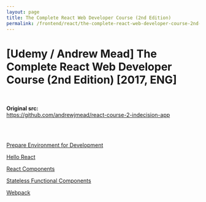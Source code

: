 ```yaml
---
layout: page
title: The Complete React Web Developer Course (2nd Edition)
permalink: /frontend/react/the-complete-react-web-developer-course-2nd-edition/
---
```


# [Udemy / Andrew Mead] The Complete React Web Developer Course (2nd Edition) [2017, ENG]

<br/>

**Original src:**  
https://github.com/andrewjmead/react-course-2-indecision-app


<!-- **My src:** -->

<!-- <br/>
<br/>

**Chrome extension:** React Developer Tools


localStorage.setItem('name', 'Andrew');
localStorage.getItem('name');
localStorage.removeItem('name');
localStorage.clear();

const json = JSON.stringify({ age: 26});
JSON.parse(json);
JSON.parse(json).age; -->




<br/>
<br/>

[Prepare Environment for Development](/frontend/react/the-complete-react-web-developer-course-2nd-edition/prepare-environment/)

[Hello React](/frontend/react/the-complete-react-web-developer-course-2nd-edition/hello-react/)

[React Components](/frontend/react/the-complete-react-web-developer-course-2nd-edition/react-components/)

[Stateless Functional Components](/frontend/react/the-complete-react-web-developer-course-2nd-edition/stateless-functional-components/)

[Webpack](/frontend/react/the-complete-react-web-developer-course-2nd-edition/webpack/)
